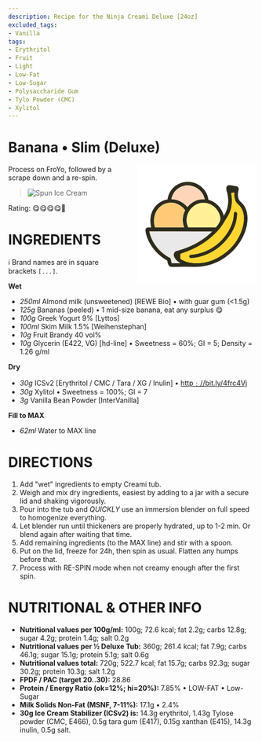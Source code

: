 ```yaml
---
description: Recipe for the Ninja Creami Deluxe [24oz]
excluded_tags:
- Vanilla
tags:
- Erythritol
- Fruit
- Light
- Low-Fat
- Low-Sugar
- Polysaccharide Gum
- Tylo Powder (CMC)
- Xylitol
---
```

# Banana • Slim (Deluxe)
<img style="float: right; margin-left: 1.5em;" width=240 alt="Logo" src="https://raw.githubusercontent.com/jhermann/ice-creamery/refs/heads/main/assets/banana-ice-cream-logo.png" />

Process on FroYo, followed by a scrape down and a re-spin.

> <img width=360 alt="Spun Ice Cream" src="banana-slim_2025-06-02.jpg" class="zoomable" />

Rating: 😋😋😋😋🍌

# INGREDIENTS

ℹ️ Brand names are in square brackets `[...]`.

**Wet**

  - _250ml_ Almond milk (unsweetened) [REWE Bio] • with guar gum (<1.5g)
  - _125g_ Bananas (peeled) • 1 mid-size banana, eat any surplus 😋
  - _100g_ Greek Yogurt 9% [Lyttos]
  - _100ml_ Skim Milk 1.5% [Weihenstephan]
  - _10g_ Fruit Brandy 40 vol%
  - _10g_ Glycerin (E422, VG) [hd-line] • Sweetness = 60%; GI = 5; Density = 1.26 g/ml

**Dry**

  - _30g_ ICSv2 [Erythritol / CMC / Tara / XG / Inulin] • [http﹕//bit.ly/4frc4Vj](https://github.com/jhermann/ice-creamery/tree/main/recipes/Ice%20Cream%20Stabilizer%20%28ICS%29)
  - _30g_ Xylitol • Sweetness = 100%; GI = 7
  - _3g_ Vanilla Bean Powder [InterVanilla]

**Fill to MAX**

  - _62ml_ Water to MAX line

# DIRECTIONS

 1. Add "wet" ingredients to empty Creami tub.
 1. Weigh and mix dry ingredients, easiest by adding to a jar with a secure lid and shaking vigorously.
 1. Pour into the tub and *QUICKLY* use an immersion blender on full speed to homogenize everything.
 1. Let blender run until thickeners are properly hydrated, up to 1-2 min. Or blend again after waiting that time.
 1. Add remaining ingredients (to the MAX line) and stir with a spoon.
 1. Put on the lid, freeze for 24h, then spin as usual. Flatten any humps before that.
 1. Process with RE-SPIN mode when not creamy enough after the first spin.

# NUTRITIONAL & OTHER INFO
- **Nutritional values per 100g/ml:** 100g; 72.6 kcal; fat 2.2g; carbs 12.8g; sugar 4.2g; protein 1.4g; salt 0.2g
- **Nutritional values per ½ Deluxe Tub:** 360g; 261.4 kcal; fat 7.9g; carbs 46.1g; sugar 15.1g; protein 5.1g; salt 0.6g
- **Nutritional values total:** 720g; 522.7 kcal; fat 15.7g; carbs 92.3g; sugar 30.2g; protein 10.3g; salt 1.2g
- **FPDF / PAC (target 20..30):** 28.86
- **Protein / Energy Ratio (ok=12%; hi=20%):** 7.85% • LOW-FAT • Low-Sugar
- **Milk Solids Non-Fat (MSNF, 7-11%):** 17.1g • 2.4%
- **30g Ice Cream Stabilizer (ICSv2) is:** 14.3g erythritol, 1.43g Tylose powder (CMC, E466), 
0.5g tara gum (E417), 0.15g xanthan (E415),
14.3g inulin, 0.5g salt.
